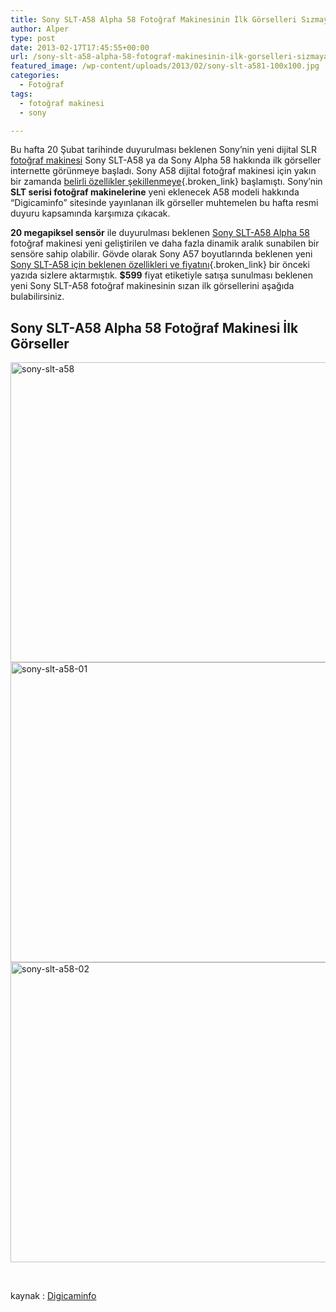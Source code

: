 ```yaml
---
title: Sony SLT-A58 Alpha 58 Fotoğraf Makinesinin İlk Görselleri Sızmaya Başladı
author: Alper
type: post
date: 2013-02-17T17:45:55+00:00
url: /sony-slt-a58-alpha-58-fotograf-makinesinin-ilk-gorselleri-sizmaya-basladi/
featured_image: /wp-content/uploads/2013/02/sony-slt-a581-100x100.jpg
categories:
  - Fotoğraf
tags:
  - fotoğraf makinesi
  - sony

---
```

Bu hafta 20 Şubat tarihinde duyurulması beklenen Sony&#8217;nin yeni dijital SLR [fotoğraf makinesi][1] Sony SLT-A58 ya da Sony Alpha 58 hakkında ilk görseller internette görünmeye başladı. Sony A58 dijital fotoğraf makinesi için yakın bir zamanda [belirli özellikler şekillenmeye][2]{.broken_link} başlamıştı. Sony&#8217;nin **SLT serisi fotoğraf makinelerine** yeni eklenecek A58 modeli hakkında &#8220;Digicaminfo&#8221; sitesinde yayınlanan ilk görseller muhtemelen bu hafta resmi duyuru kapsamında karşımıza çıkacak.

**20 megapiksel sensör** ile duyurulması beklenen [Sony SLT-A58 Alpha 58][3] fotoğraf makinesi yeni geliştirilen ve daha fazla dinamik aralık sunabilen bir sensöre sahip olabilir. Gövde olarak Sony A57 boyutlarında beklenen yeni [Sony SLT-A58 için beklenen özellikleri ve fiyatını][4]{.broken_link} bir önceki yazıda sizlere aktarmıştık. **$599** fiyat etiketiyle satışa sunulması beklenen yeni Sony SLT-A58 fotoğraf makinesinin sızan ilk görsellerini aşağıda bulabilirsiniz.

## Sony SLT-A58 Alpha 58 Fotoğraf Makinesi İlk Görseller

<img class="alignnone size-full wp-image-12023" alt="sony-slt-a58" src="https://www.murekkep.org/wp-content/uploads/2013/02/sony-slt-a581.jpg" width="600" height="480" srcset="https://www.murekkep.org/wp-content/uploads/2013/02/sony-slt-a581.jpg 600w, https://www.murekkep.org/wp-content/uploads/2013/02/sony-slt-a581-400x320.jpg 400w, https://www.murekkep.org/wp-content/uploads/2013/02/sony-slt-a581-50x40.jpg 50w, https://www.murekkep.org/wp-content/uploads/2013/02/sony-slt-a581-125x100.jpg 125w, https://www.murekkep.org/wp-content/uploads/2013/02/sony-slt-a581-250x200.jpg 250w, https://www.murekkep.org/wp-content/uploads/2013/02/sony-slt-a581-381x305.jpg 381w" sizes="(max-width: 600px) 100vw, 600px" /> 

<img class="alignnone size-full wp-image-12024" alt="sony-slt-a58-01" src="https://www.murekkep.org/wp-content/uploads/2013/02/sony-slt-a58-01.jpg" width="600" height="480" srcset="https://www.murekkep.org/wp-content/uploads/2013/02/sony-slt-a58-01.jpg 600w, https://www.murekkep.org/wp-content/uploads/2013/02/sony-slt-a58-01-400x320.jpg 400w, https://www.murekkep.org/wp-content/uploads/2013/02/sony-slt-a58-01-50x40.jpg 50w, https://www.murekkep.org/wp-content/uploads/2013/02/sony-slt-a58-01-125x100.jpg 125w, https://www.murekkep.org/wp-content/uploads/2013/02/sony-slt-a58-01-250x200.jpg 250w, https://www.murekkep.org/wp-content/uploads/2013/02/sony-slt-a58-01-381x305.jpg 381w" sizes="(max-width: 600px) 100vw, 600px" /> 

<img class="alignnone size-full wp-image-12025" alt="sony-slt-a58-02" src="https://www.murekkep.org/wp-content/uploads/2013/02/sony-slt-a58-02.jpg" width="600" height="480" srcset="https://www.murekkep.org/wp-content/uploads/2013/02/sony-slt-a58-02.jpg 600w, https://www.murekkep.org/wp-content/uploads/2013/02/sony-slt-a58-02-400x320.jpg 400w, https://www.murekkep.org/wp-content/uploads/2013/02/sony-slt-a58-02-50x40.jpg 50w, https://www.murekkep.org/wp-content/uploads/2013/02/sony-slt-a58-02-125x100.jpg 125w, https://www.murekkep.org/wp-content/uploads/2013/02/sony-slt-a58-02-250x200.jpg 250w, https://www.murekkep.org/wp-content/uploads/2013/02/sony-slt-a58-02-381x305.jpg 381w" sizes="(max-width: 600px) 100vw, 600px" /> 

&nbsp;

kaynak : <a href="https://digicame-info.com/2013/02/58slt-a58.html" target="_blank">Digicaminfo</a>

 [1]: https://www.murekkep.org/kamera "fotoğraf makinesi"
 [2]: https://www.murekkep.org/sony-slt-a58-sony-nex-3n-ve-3-yeni-sony-lens-yakinda-duyurulabilir-11685 "Sony SLT-A58, Sony NEX-3N ve 3 yeni Sony lens duyurusu"
 [3]: https://www.murekkep.org/kamera/sony/slt-a58 "Sony SLT-A58 Alpha 58"
 [4]: https://www.murekkep.org/sony-slt-a58-alpha-58-beklenen-ozellikleri-ve-fiyati-11918 "Sony SLT-A58 Alpha 58 Beklenen Özellikleri ve Fiyatı"